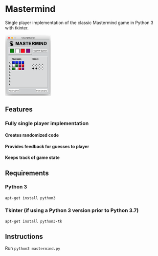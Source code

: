 # Mastermind
Single player implementation of the classic Mastermind game in Python 3 with tkinter.

<img src="https://github.com/kuoalan/Mastermind/blob/main/images/mastermind_screenshot.png" width="150">

## Features
### Fully single player implementation
#### Creates randomized code
#### Provides feedback for guesses to player
#### Keeps track of game state
## Requirements
### Python 3
`apt-get install python3`
### Tkinter (if using a Python 3 version prior to Python 3.7)
`apt-get install python3-tk`
## Instructions
Run `python3 mastermind.py`

